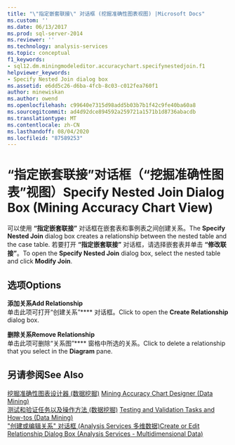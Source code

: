 ```yaml
---
title: "\"指定嵌套联接\" 对话框 (挖掘准确性图表视图) |Microsoft Docs"
ms.custom: ''
ms.date: 06/13/2017
ms.prod: sql-server-2014
ms.reviewer: ''
ms.technology: analysis-services
ms.topic: conceptual
f1_keywords:
- sql12.dm.miningmodeleditor.accuracychart.specifynestedjoin.f1
helpviewer_keywords:
- Specify Nested Join dialog box
ms.assetid: e6dd5c26-d6ba-4fcb-8c03-c012fea760f1
author: minewiskan
ms.author: owend
ms.openlocfilehash: c99640e7315d98add5b03b7b1f42c9fe40ba60a8
ms.sourcegitcommit: ad4d92dce894592a259721a1571b1d8736abacdb
ms.translationtype: MT
ms.contentlocale: zh-CN
ms.lasthandoff: 08/04/2020
ms.locfileid: "87589253"
---
```

# <a name="specify-nested-join-dialog-box-mining-accuracy-chart-view"></a><span data-ttu-id="e8e04-102">“指定嵌套联接”对话框（“挖掘准确性图表”视图）</span><span class="sxs-lookup"><span data-stu-id="e8e04-102">Specify Nested Join Dialog Box (Mining Accuracy Chart View)</span></span>
  <span data-ttu-id="e8e04-103">可以使用 **“指定嵌套联接”** 对话框在嵌套表和事例表之间创建关系。</span><span class="sxs-lookup"><span data-stu-id="e8e04-103">The **Specify Nested Join** dialog box creates a relationship between the nested table and the case table.</span></span> <span data-ttu-id="e8e04-104">若要打开 **“指定嵌套联接”** 对话框，请选择嵌套表并单击 **“修改联接”**。</span><span class="sxs-lookup"><span data-stu-id="e8e04-104">To open the **Specify Nested Join** dialog box, select the nested table and click **Modify Join**.</span></span>  
  
## <a name="options"></a><span data-ttu-id="e8e04-105">选项</span><span class="sxs-lookup"><span data-stu-id="e8e04-105">Options</span></span>  
 <span data-ttu-id="e8e04-106">**添加关系**</span><span class="sxs-lookup"><span data-stu-id="e8e04-106">**Add Relationship**</span></span>  
 <span data-ttu-id="e8e04-107">单击此项可打开“创建关系”\*\*\*\* 对话框。</span><span class="sxs-lookup"><span data-stu-id="e8e04-107">Click to open the **Create Relationship** dialog box.</span></span>  
  
 <span data-ttu-id="e8e04-108">**删除关系**</span><span class="sxs-lookup"><span data-stu-id="e8e04-108">**Remove Relationship**</span></span>  
 <span data-ttu-id="e8e04-109">单击此项可删除“关系图”\*\*\*\* 窗格中所选的关系。</span><span class="sxs-lookup"><span data-stu-id="e8e04-109">Click to delete a relationship that you select in the **Diagram** pane.</span></span>  
  
## <a name="see-also"></a><span data-ttu-id="e8e04-110">另请参阅</span><span class="sxs-lookup"><span data-stu-id="e8e04-110">See Also</span></span>  
 <span data-ttu-id="e8e04-111">[挖掘准确性图表设计器 &#40;数据挖掘&#41;](mining-accuracy-chart-designer-data-mining.md) </span><span class="sxs-lookup"><span data-stu-id="e8e04-111">[Mining Accuracy Chart Designer &#40;Data Mining&#41;](mining-accuracy-chart-designer-data-mining.md) </span></span>  
 <span data-ttu-id="e8e04-112">[测试和验证任务以及操作方法 &#40;数据挖掘&#41;](data-mining/testing-and-validation-tasks-and-how-tos-data-mining.md) </span><span class="sxs-lookup"><span data-stu-id="e8e04-112">[Testing and Validation Tasks and How-tos &#40;Data Mining&#41;](data-mining/testing-and-validation-tasks-and-how-tos-data-mining.md) </span></span>  
 [<span data-ttu-id="e8e04-113">"创建或编辑关系" 对话框 &#40;Analysis Services 多维数据&#41;</span><span class="sxs-lookup"><span data-stu-id="e8e04-113">Create or Edit Relationship Dialog Box &#40;Analysis Services - Multidimensional Data&#41;</span></span>](create-or-edit-relationship-dialog-box-analysis-services-multidimensional-data.md)  
  
  
